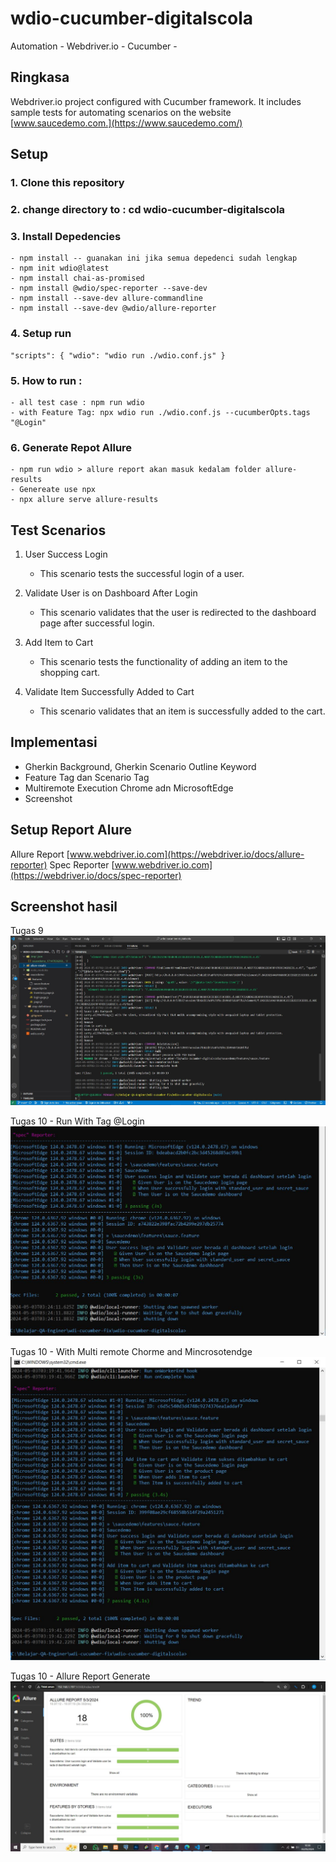 # wdio-cucumber-digitalscola
Automation - Webdriver.io - Cucumber - 

## Ringkasa
Webdriver.io project configured with Cucumber framework. 
It includes sample tests for automating scenarios on the website [www.saucedemo.com.](https://www.saucedemo.com/)

## Setup
### 1. Clone this repository
### 2. change directory to : cd wdio-cucumber-digitalscola
### 3. Install Depedencies
    - npm install -- guanakan ini jika semua depedenci sudah lengkap
    - npm init wdio@latest
    - npm install chai-as-promised
    - npm install @wdio/spec-reporter --save-dev
    - npm install --save-dev allure-commandline
    - npm install --save-dev @wdio/allure-reporter
### 4. Setup run
    "scripts": { "wdio": "wdio run ./wdio.conf.js" }
### 5. How to run : 
    - all test case : npm run wdio
    - with Feature Tag: npx wdio run ./wdio.conf.js --cucumberOpts.tags "@Login"
### 6. Generate Repot Allure
    - npm run wdio > allure report akan masuk kedalam folder allure-results
    - Genereate use npx 
    - npx allure serve allure-results

## Test Scenarios
1. User Success Login
   - This scenario tests the successful login of a user.

2. Validate User is on Dashboard After Login
   - This scenario validates that the user is redirected to the dashboard page after successful login.

3. Add Item to Cart
   - This scenario tests the functionality of adding an item to the shopping cart.

4. Validate Item Successfully Added to Cart
   - This scenario validates that an item is successfully added to the cart.

## Implementasi 
- Gherkin Background, Gherkin Scenario Outline Keyword
- Feature Tag dan Scenario Tag
- Multiremote Execution Chrome adn MicrosoftEdge
- Screenshot

## Setup Report Alure
Allure Report [www.webdriver.io.com](https://webdriver.io/docs/allure-reporter) 
Spec Reporter [www.webdriver.io.com](https://webdriver.io/docs/spec-reporter) 

## Screenshot hasil
Tugas 9
![Hasil Test Tugas 9](https://github.com/RenaldiSetiawan/wdio-cucumber-digitalscola/blob/main/saucedemo/resultSaucedemo/Tugas%209.JPG)

Tugas 10 - Run With Tag @Login
![Add New User](https://github.com/RenaldiSetiawan/wdio-cucumber-digitalscola/blob/main/saucedemo/resultSaucedemo/Tugas10-Run%20with%20tag%20%40Login.JPG)

Tugas 10 - With Multi remote Chorme and Mincrosotendge
![Add New User](https://github.com/RenaldiSetiawan/wdio-cucumber-digitalscola/blob/main/saucedemo/resultSaucedemo/Tugas10-Multiremote%20Chrome-Edge.JPG)

Tugas 10 - Allure Report Generate
![Add New User](https://github.com/RenaldiSetiawan/wdio-cucumber-digitalscola/blob/main/saucedemo/resultSaucedemo/Tugas10-Generate-Allure-Report.JPG)
